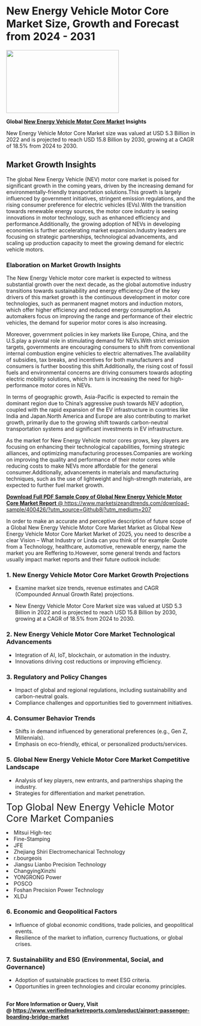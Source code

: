 <H1>New Energy Vehicle Motor Core Market Size, Growth and Forecast from 2024 - 2031</H1><img class="aligncenter size-medium wp-image-584254" src="https://thirdeyenews.in/wp-content/uploads/2024/09/Global-Market-Research-300x168.jpeg" alt="" width="300" height="168" /><p><strong>Global&nbsp;<a href="https://www.marketsizeandtrends.com/download-sample/400426/?utm_source=Github8j?utm_medium=207">New Energy Vehicle Motor Core Market</a> Insights</strong></p><p>New Energy Vehicle Motor Core Market size was valued at USD 5.3 Billion in 2022 and is projected to reach USD 15.8 Billion by 2030, growing at a CAGR of 18.5% from 2024 to 2030.</p><p><h2>Market Growth Insights</h2> <p>The global New Energy Vehicle (NEV) motor core market is poised for significant growth in the coming years, driven by the increasing demand for environmentally-friendly transportation solutions.This growth is largely influenced by government initiatives, stringent emission regulations, and the rising consumer preference for electric vehicles (EVs).With the transition towards renewable energy sources, the motor core industry is seeing innovations in motor technology, such as enhanced efficiency and performance.Additionally, the growing adoption of NEVs in developing economies is further accelerating market expansion.Industry leaders are focusing on strategic partnerships, technological advancements, and scaling up production capacity to meet the growing demand for electric vehicle motors.</p> <p><a href="#"></a></p> <h3>Elaboration on Market Growth Insights</h3> <p>The New Energy Vehicle motor core market is expected to witness substantial growth over the next decade, as the global automotive industry transitions towards sustainability and energy efficiency.One of the key drivers of this market growth is the continuous development in motor core technologies, such as permanent magnet motors and induction motors, which offer higher efficiency and reduced energy consumption.As automakers focus on improving the range and performance of their electric vehicles, the demand for superior motor cores is also increasing.</p> <p>Moreover, government policies in key markets like Europe, China, and the U.S.play a pivotal role in stimulating demand for NEVs.With strict emission targets, governments are encouraging consumers to shift from conventional internal combustion engine vehicles to electric alternatives.The availability of subsidies, tax breaks, and incentives for both manufacturers and consumers is further boosting this shift.Additionally, the rising cost of fossil fuels and environmental concerns are driving consumers towards adopting electric mobility solutions, which in turn is increasing the need for high-performance motor cores in NEVs.</p> <p>In terms of geographic growth, Asia-Pacific is expected to remain the dominant region due to China’s aggressive push towards NEV adoption, coupled with the rapid expansion of the EV infrastructure in countries like India and Japan.North America and Europe are also contributing to market growth, primarily due to the growing shift towards carbon-neutral transportation systems and significant investments in EV infrastructure.</p> <p>As the market for New Energy Vehicle motor cores grows, key players are focusing on enhancing their technological capabilities, forming strategic alliances, and optimizing manufacturing processes.Companies are working on improving the quality and performance of their motor cores while reducing costs to make NEVs more affordable for the general consumer.Additionally, advancements in materials and manufacturing techniques, such as the use of lightweight and high-strength materials, are expected to further fuel market growth.</p> <p><a href="#"></p><p><span class=""><strong>Download Full PDF Sample Copy of Global New Energy Vehicle Motor Core Market Report</strong> @ <a href="https://www.marketsizeandtrends.com/download-sample/400426/?utm_source=Github8j?utm_medium=207" target="_blank">https://www.marketsizeandtrends.com/download-sample/400426/?utm_source=Github8j?utm_medium=207</a></span></p><p>In order to make an accurate and perceptive description of future scope of a Global&nbsp;New Energy Vehicle Motor Core Market Market as Global&nbsp;New Energy Vehicle Motor Core Market Market of 2025, you need to describe a clear Vision &ndash; What Industry or Linda can you think of for example: Quote from a Technology, healthcare, automotive, renewable energy, name the market you are Reffering to.However, some general trends and factors usually impact market reports and their future outlook include:</p><h3>1.&nbsp;<strong>New Energy Vehicle Motor Core Market Growth Projections</strong></h3><ul><li>Examine market size trends, revenue estimates and CAGR (Compounded Annual Growth Rate) projections.</li><li><p>New Energy Vehicle Motor Core Market size was valued at USD 5.3 Billion in 2022 and is projected to reach USD 15.8 Billion by 2030, growing at a CAGR of 18.5% from 2024 to 2030.</p></li></ul><h3>2.&nbsp;<strong>New Energy Vehicle Motor Core Market Technological Advancements</strong></h3><ul><li>Integration of AI, IoT, blockchain, or automation in the industry.</li><li>Innovations driving cost reductions or improving efficiency.</li></ul><h3>3.&nbsp;<strong>Regulatory and Policy Changes</strong></h3><ul><li>Impact of global and regional regulations, including sustainability and carbon-neutral goals.</li><li>Compliance challenges and opportunities tied to government initiatives.</li></ul><h3>4.&nbsp;<strong>Consumer Behavior Trends</strong></h3><ul><li>Shifts in demand influenced by generational preferences (e.g., Gen Z, Millennials).</li><li>Emphasis on eco-friendly, ethical, or personalized products/services.</li></ul><h3>5.&nbsp;<strong>Global New Energy Vehicle Motor Core Market Competitive Landscape</strong></h3><ul><li>Analysis of key players, new entrants, and partnerships shaping the industry.</li><li>Strategies for differentiation and market penetration.</li></ul><p data-pm-slice="1 1 []"><span style="color: inherit; font-family: inherit; font-size: 25px;">Top Global New Energy Vehicle Motor Core Market Companies</span></p><div class="" data-test-id=""><p><li>Mitsui High-tec</li><li> Fine-Stamping</li><li> JFE</li><li> Zhejiang Shiri Electromechanical Technology</li><li> r.bourgeois</li><li> Jiangsu Lianbo Precision Technology</li><li> ChangyingXinzhi</li><li> YONGRONG Power</li><li> POSCO</li><li> Foshan Precision Power Technology</li><li> XLDJ</li></p></div><h3>6.&nbsp;<strong>Economic and Geopolitical Factors</strong></h3><ul><li>Influence of global economic conditions, trade policies, and geopolitical events.</li><li>Resilience of the market to inflation, currency fluctuations, or global crises.</li></ul><h3>7.&nbsp;<strong>Sustainability and ESG (Environmental, Social, and Governance)</strong></h3><ul><li>Adoption of sustainable practices to meet ESG criteria.</li><li>Opportunities in green technologies and circular economy principles.</li></ul><h2><strong style="font-size: 14px;">For More Information or Query, Visit @&nbsp;</strong><a style="background-color: #ffffff; font-size: 14px;" href="https://www.marketsizeandtrends.com/report/new-energy-vehicle-motor-core-market/" target="_blank">https://www.verifiedmarketreports.com/product/airport-passenger-boarding-bridge-market</a></h2>